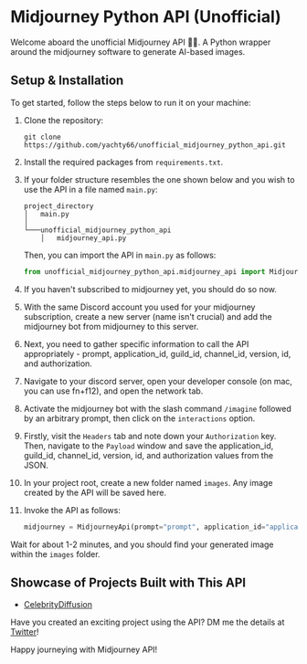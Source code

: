 # Midjourney Python API (Unofficial)

Welcome aboard the unofficial Midjourney API 🎈🚀. A Python wrapper around the midjourney software to generate AI-based images.

## Setup & Installation

To get started, follow the steps below to run it on your machine:

1. Clone the repository:
    ```shell
    git clone https://github.com/yachty66/unofficial_midjourney_python_api.git
    ```
2. Install the required packages from `requirements.txt`.

3. If your folder structure resembles the one shown below and you wish to use the API in a file named `main.py`:
    ```shell
    project_directory
    │   main.py
    │
    └───unofficial_midjourney_python_api
        │   midjourney_api.py
    ```
   Then, you can import the API in `main.py` as follows:
    ```python 
    from unofficial_midjourney_python_api.midjourney_api import MidjourneyApi
    ```

4. If you haven't subscribed to midjourney yet, you should do so now.

5. With the same Discord account you used for your midjourney subscription, create a new server (name isn't crucial) and add the midjourney bot from midjourney to this server.

6. Next, you need to gather specific information to call the API appropriately - prompt, application_id, guild_id, channel_id, version, id, and authorization. 

7. Navigate to your discord server, open your developer console (on mac, you can use fn+f12), and open the network tab. 

8. Activate the midjourney bot with the slash command `/imagine` followed by an arbitrary prompt, then click on the `interactions` option.  

9. Firstly, visit the `Headers` tab and note down your `Authorization` key. Then, navigate to the `Payload` window and save the application_id, guild_id, channel_id, version, id, and authorization values from the JSON.

10. In your project root, create a new folder named `images`. Any image created by the API will be saved here.

11. Invoke the API as follows:
    ```python
    midjourney = MidjourneyApi(prompt="prompt", application_id="application_id", guild_id="guild_id", channel_id="channel_id", version="version", id="id", authorization="authorization")
    ```
Wait for about 1-2 minutes, and you should find your generated image within the `images` folder.

## Showcase of Projects Built with This API

- [CelebrityDiffusion](https://twitter.com/celebritydiff)

Have you created an exciting project using the API? DM me the details at [Twitter](https://twitter.com/MaxHager66)!

Happy journeying with Midjourney API!
